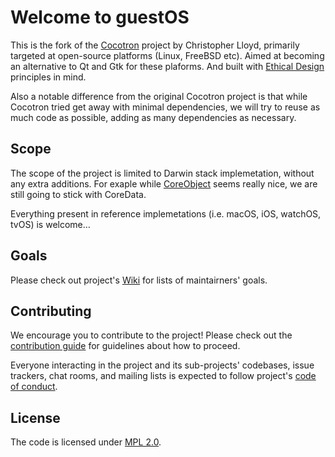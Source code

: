 # Welcome to guestOS

This is the fork of the [Cocotron](https://github.com/cjwl/cocotron) project by Christopher Lloyd, primarily targeted at open-source platforms (Linux, FreeBSD etc). Aimed at becoming an alternative to Qt and Gtk for these plaforms. And built with [Ethical Design](https://ind.ie/ethical-design/) principles in mind.

Also a notable difference from the original Cocotron project is that while Cocotron tried get away with minimal dependencies, we will try to reuse as much code as possible, adding as many dependencies as necessary. 

## Scope

The scope of the project is limited to Darwin stack implemetation, without any extra additions. For exaple while [CoreObject](http://coreobject.org) seems really nice, we are still going to stick with CoreData. 

Everything present in reference implemetations (i.e. macOS, iOS, watchOS, tvOS) is welcome…

## Goals

Please check out project's [Wiki](https://github.com/guestOS/guestOS/wiki) for lists of maintairners' goals.

## Contributing

We encourage you to contribute to the project! Please check out the [contribution guide](/CONTRIBUTING.md) for guidelines about how to proceed.

Everyone interacting in the project and its sub-projects' codebases, issue trackers, chat rooms, and mailing lists is expected to follow project's [code of conduct](/CODE_OF_CONDUCT.md).

## License

The code is licensed under [MPL 2.0](http://mozilla.org/MPL/2.0/).